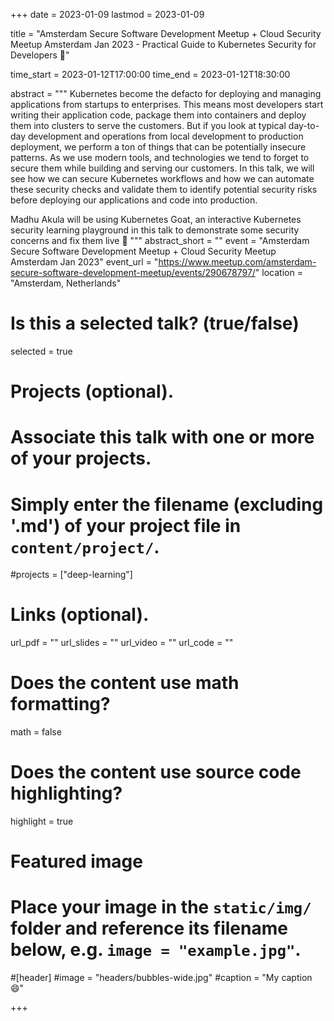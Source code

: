 +++
date = 2023-01-09
lastmod = 2023-01-09

title = "Amsterdam Secure Software Development Meetup + Cloud Security Meetup Amsterdam Jan 2023 - Practical Guide to Kubernetes Security for Developers 🚀"

time_start = 2023-01-12T17:00:00
time_end = 2023-01-12T18:30:00

abstract = """
Kubernetes become the defacto for deploying and managing applications from startups to enterprises. This means most developers start writing their application code, package them into containers and deploy them into clusters to serve the customers. But if you look at typical day-to-day development and operations from local development to production deployment, we perform a ton of things that can be potentially insecure patterns. As we use modern tools, and technologies we tend to forget to secure them while building and serving our customers. In this talk, we will see how we can secure Kubernetes workflows and how we can automate these security checks and validate them to identify potential security risks before deploying our applications and code into production.

Madhu Akula will be using Kubernetes Goat, an interactive Kubernetes security learning playground in this talk to demonstrate some security concerns and fix them live 🚀
"""
abstract_short = ""
event = "Amsterdam Secure Software Development Meetup + Cloud Security Meetup Amsterdam Jan 2023"
event_url = "https://www.meetup.com/amsterdam-secure-software-development-meetup/events/290678797/"
location = "Amsterdam, Netherlands"

# Is this a selected talk? (true/false)
selected = true

# Projects (optional).
#   Associate this talk with one or more of your projects.
#   Simply enter the filename (excluding '.md') of your project file in `content/project/`.
#projects = ["deep-learning"]

# Links (optional).
url_pdf = ""
url_slides = ""
url_video = ""
url_code = ""

# Does the content use math formatting?
math = false

# Does the content use source code highlighting?
highlight = true

# Featured image
# Place your image in the `static/img/` folder and reference its filename below, e.g. `image = "example.jpg"`.

#[header]
#image = "headers/bubbles-wide.jpg"
#caption = "My caption :smile:"

+++
